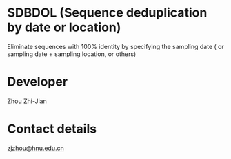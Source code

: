 # SDBDOL (Sequence deduplication by date or location)

Eliminate sequences with 100% identity by specifying the sampling date ( or sampling date + sampling location, or others)

# Developer
Zhou Zhi-Jian

# Contact details
zjzhou@hnu.edu.cn
